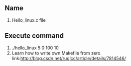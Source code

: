 ## Name ##
1. Hello_linux.c file 
## Execute command ##
1. ./hello_linux 5 0 100 10 
2. Learn how to write own Makefile from zero. link:http://blog.csdn.net/ruglcc/article/details/7814546/

